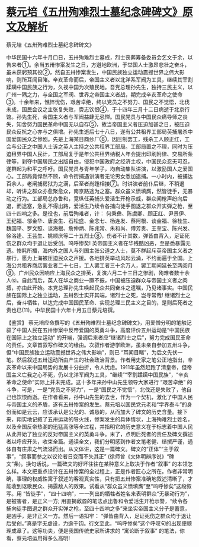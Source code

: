 # [蔡元培《五卅殉难烈士墓纪念碑碑文》原文及解析](https://www.vrrw.net/wx/9992.html)

蔡元培《五卅殉难烈士墓纪念碑碑文》

中华民国十六年十月口日，五卅殉难烈士墓成，烈士丧葬筹备委员会乞文于余，以告来者①。余当五卅惨案发生之日，方避地欧洲，于举国人士激昂悲壮之奋斗，虽未获躬预其役②，然自五卅惨案发生，中国民族独立运动震撼世界之伟大影响，则所耳闻目睹。辛亥革命而后，帝国主义者以北洋系军阀为工具，继续其宰割蹂躏中国民族之行为，久视中国为次殖民地。吾党总理孙先生，独持三民主义，以广州一隅之力，与全国之军阀、世界之帝国主义者战，期完成辛亥革命之使命③。十余年来，憔悴忧伤，艰苦卓绝，终以党员之不努力、国民之不觉悟，北伐未成，国民会议之主张复失败，赍志饮恨④，于十四年三月十二日病逝于北京行馆。孙先生死，帝国主义者与军阀益肆无忌惮。国民党员与中国民众痛导师之丧失，知舍努力国民革命中国无以自存⑤，故当帝国主义者压迫加甚之日，被压迫民众反抗之心亦与之俱增。孙先生逝后七十八日，遂有公共租界工部局英捕屠杀中国爱国民众之惨剧。先是上海某日商纱厂⑥，因压制罢工，残杀工人顾正红，工会与公正之中国人士诉之英人主持之公共租界工部局。工部局置之不理，同时为压迫租界中国人民计，工部局复于是年公共租界纳税人年会提出印刷附律、交易所条律等，剥夺中国居民之出版自由，侵犯中国政府之经济主权，中国民众忍无可忍，遂群起为和平之呼吁。国民党员与青年学子，均自动集队讲演，以激励国人之爱国心。工部局竟悍然不顾，命令街捕遇讲演者无论男女悉加逮捕。一小时内，被捕达百余人，老闸捕房狱为之满，后至者尚踵相接⑦。时讲演者前仆后继，不稍退却，听讲之群众亦愈聚愈众，南京路途为之塞。群众虽义愤填膺，然皆徒手，无暴动之行为。工部局总办鲁和，竞纵任英捕头爱活生开枪示威，群众闻枪声纷向后退，而途塞，急乱不得出路，爱活生乃续令各捕向徒手图退之群众开实弹之枪，至四十四响之多。是役也，前后殉难者，计： 何秉彝、陈虞卿、顾正红、尹景伊、王纪福、邬金华、唐良生、石松盛、金念七、杨连发、蔡阿根、谈金福、徐桂生、魏国平、罗文照、谈海根、詹仲炳、陈兆常、朱和尚、傅芳贵、王奎宝、陈兴发、徐洛逢、王芸生、姚顺庆等二十五烈士⑧，伤者不计其数，弹皆由背入，足证死伤之群众均于退让后受创。呜呼惨矣! 英帝国主义者在华残酷凶恶，至是悉暴露无遗。惨耗所播，海内外之国人与列国主张公道之人士，莫不群起斥英帝国主义者之暴行，愿为上海被压迫民众之声援。各地排英举动风起云涌，不约而遍于全国。上海公共租界商店罢业者二十七日，工人罢工者三十余万人，罢工期间延长至两阅月⑨。广州民众因响应上海民众之排英，复演六月二十三日之惨剧，殉难者数十余人⑩。自此而后，英人在华之商业一蹶不振，中国被压迫群众与帝国主义者之肉搏，亦由此开始。本党总理孙先生唤起民众共同奋斗之遗嘱，乃见诸事实。中国民族在国际上之独立运动，五卅烈士实开其端，诸烈士之死，岂寻常哉! 继诸烈士之后，奋斗牺牲，以达完成中国国民革命、实现总理三民主义之目的，是则后死者之责也已(11)。中华民国十六年十月五日蔡元培撰。



【鉴赏】 蔡元培应命撰写的《五卅殉难烈士墓纪念碑碑文》，用爱憎分明的笔触记叙了中国人民在五卅惨案中反帝爱国的英勇斗争，高度评价五卅运动是“中国民族在国际上之独立运动” 的开端，强调后来者应“继诸烈士之后”，努力完成国民革命的责任。文章首叙写作碑文的缘由。次叙作者游学欧洲，虽未亲自参加五卅斗争，但“中国民族独立运动震撼世界之伟大影响”，则已 “耳闻目睹”，为后文先伏一笔。然后叙述五卅运动所由产生的社会政治背景。作者用史家之笔公正地指出，辛亥革命以来中国局势的发展十分曲折，令人忧虑。1911年虽然赶跑了清皇帝，但帝国主义亡我之心不死，仍以北洋军阀为工具，“继续”“宰割蹂躏中国民族”，“辛亥革命之使命”实际上并未完成。这十多年来孙中山先生领导大家进行 “艰苦卓绝” 的斗争，可是，一是“党员之不努力”，一是“国民之不觉悟”，北伐还是失败了，他自己也饮恨而逝。在作者看来，孙中山先生的去世，作为一个契机，激化了中国人民与帝国主义的矛盾，遂有五卅惨案的发生。蔡元培以国民党元老和“学界泰斗”的身份而如是云云，应该承认是公允的、诚恳的，从而加大了碑文的历史含量。接下来，翔实地记叙了五卅运动的导火线，惨案发生的具体情状，上海殉难烈士姓名，以及全国反帝热潮的迅猛高涨等全过程，并指明它的历史意义在于标志着中国人民从此开始了独立的反对帝国主义的英勇斗争。末了，点明后死者的责任及碑文撰述者以呼应开头，收束全篇。通读全文，我们分明感到作者文笔老健、结撰严谨，通体自有庄肃之气流溢而出。从文体讲，这是一篇碑文。碑文的“正体”“主于叙事”，“叙事而参之以议论者日变而不失其正” (徐师曾《文体明辨序说》“碑文”条)。换句话说，一篇碑文的好坏往往在某种意义上取决于作者“叙事” 的本领怎么样。本文把重点设计在五卅惨案的全过程上，正是作者匠心之所在。作者非常明确，事理的权威性寓于叙述的客观真实性，只有把五卅惨案准确地叙述清晰了，才能收到讴歌民众、揭露敌人的效果。试看从“群众虽义愤填膺”至“呜呼惨矣”这段叙写。用 “皆徒手”，“四十四响”，一一列出的牺牲者姓名来表明群众“无暴动行为”，是被害者，是正义一方; 用直揭敌酋的笔法点出鲁和令爱活生开枪示警，“续令各捕向徒手图退之群众开实弹之枪，至四十四响之多”来坐实帝国主义分子是蓄意，是凶手，是非正义一方。然后一语扣牢： “弹皆由背入，足证死伤之群众均于退让后受创。”真是字无虚设，力逾千钧。行文至此，“呜呼惨矣”这个呼叹句的出现便顺理成章了。这等功夫，便是我国传统史家所讲求的 “寓论断于叙事” 的笔法，你看，蔡元培运用得多么高明!

